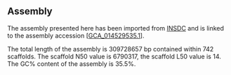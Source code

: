 **Assembly**
--------

The assembly presented here has been imported from [INSDC](http://www.insdc.org) and is linked to the assembly accession [[GCA\_014529535.1](http://www.ebi.ac.uk/ena/data/view/GCA_014529535.1)].

The total length of the assembly is 309728657 bp contained within 742 scaffolds.
The scaffold N50 value is 6790317, the scaffold L50 value is 14.
The GC% content of the assembly is 35.5%.
